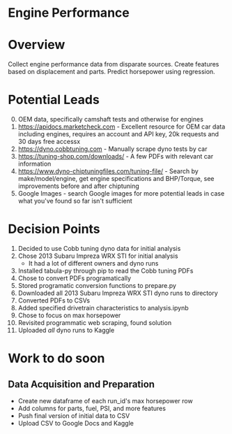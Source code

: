 # Engine Performance

# Overview
Collect engine performance data from disparate sources. Create features based on displacement and parts. Predict horsepower using regression. 

# Potential Leads
0. OEM data, specifically camshaft tests and otherwise for engines
1. https://apidocs.marketcheck.com - Excellent resource for OEM car data including engines, requires an account and API key, 20k requests and 30 days free accessx
2. https://dyno.cobbtuning.com - Manually scrape dyno tests by car
3. https://tuning-shop.com/downloads/ - A few PDFs with relevant car information
4. https://www.dyno-chiptuningfiles.com/tuning-file/ - Search by make/model/engine, get engine specifications and BHP/Torque, see improvements before and after chiptuning
5. Google Images - search Google images for more potential leads in case what you've found so far isn't sufficient

# Decision Points
1. Decided to use Cobb tuning dyno data for initial analysis
2. Chose 2013 Subaru Impreza WRX STI for initial analysis
    * It had a lot of different owners and dyno runs
3. Installed tabula-py through pip to read the Cobb tuning PDFs
4. Chose to convert PDFs programatically
5. Stored programatic conversion functions to prepare.py
6. Downloaded all 2013 Subaru Impreza WRX STI dyno runs to directory
7. Converted PDFs to CSVs
8. Added specified drivetrain characteristics to analysis.ipynb
9. Chose to focus on max horsepower
10. Revisited programmatic web scraping, found solution
11. Uploaded *all* dyno runs to Kaggle

# Work to do soon
## Data Acquisition and Preparation
- Create new dataframe of each run_id's max horsepower row
- Add columns for parts, fuel, PSI, and more features
- Push final version of initial data to CSV
- Upload CSV to Google Docs and Kaggle